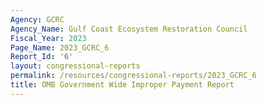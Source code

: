 ```yaml
---
Agency: GCRC
Agency_Name: Gulf Coast Ecosystem Restoration Council
Fiscal_Year: 2023
Page_Name: 2023_GCRC_6
Report_Id: '6'
layout: congressional-reports
permalink: /resources/congressional-reports/2023_GCRC_6
title: OMB Government Wide Improper Payment Report
---
```

